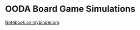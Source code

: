 # OODA Board Game Simulations

[Notebook on mybinder.org](https://mybinder.org/v2/gh/DylanSp/ooda-game-notebooks/HEAD?labpath=notebooks_Combat%20simulations.ipynb)
